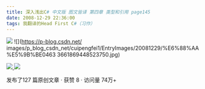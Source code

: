 ```yaml
---
title: 深入浅出C# 中文版 图文皆译 第四章 类型和引用 page145
date: 2008-12-29 22:36:00
tags: 我翻译的Head First C#（习作）
---
```

![](https://p-blog.csdn.net/images/p_blog_csdn_net/cuipengfei1/EntryImages/20081229/%E6%88%AA%E5%9B%BE03633661869447273750.jpg) ![](https://p-blog.csdn.net/
images/p_blog_csdn_net/cuipengfei1/EntryImages/20081229/%E6%88%AA%E5%9B%BE0463
3661869448523750.jpg)



[ ![](https://profile.csdnimg.cn/5/2/5/3_cuipengfei1)
![](https://g.csdnimg.cn/static/user-reg-year/1x/11.png)
](https://blog.csdn.net/cuipengfei1)



发布了127 篇原创文章  ·  获赞 8  ·  访问量 74万+

